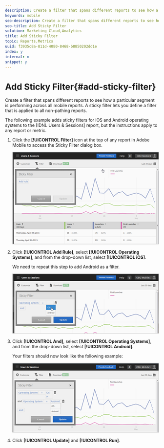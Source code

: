 ```yaml
---
description: Create a filter that spans different reports to see how a particular segment is performing across all mobile reports. A sticky filter lets you define a filter that is applied to all non-pathing reports.
keywords: mobile
seo-description: Create a filter that spans different reports to see how a particular segment is performing across all mobile reports. A sticky filter lets you define a filter that is applied to all non-pathing reports.
seo-title: Add Sticky Filter
solution: Marketing Cloud,Analytics
title: Add Sticky Filter
topic: Reports,Metrics
uuid: f3935c8a-811d-4080-8468-b8850202dd1e
index: y
internal: n
snippet: y
---
```


# Add Sticky Filter{#add-sticky-filter}

Create a filter that spans different reports to see how a particular segment is performing across all mobile reports. A sticky filter lets you define a filter that is applied to all non-pathing reports.

The following example adds sticky filters for iOS and Android operating systems to the [!DNL Users & Sessions] report, but the instructions apply to any report or metric. 

1. Click the **[!UICONTROL Filter]** icon at the top of any report in Adobe Mobile to access the Sticky Filter dialog box.

   <a id="fig_4CC8A4C0DDD24C9EAEE11FE6FD42C969"></a>

   ![](assets/sticky-filters.png)

1. Click **[!UICONTROL Add Rule]**, select **[!UICONTROL Operating Systems]**, and from the drop-down list, select **[!UICONTROL iOS]**.

   We need to repeat this step to add Android as a filter.

   <a id="fig_5E9BA5E5B20D47CA94A05D62E1A6C2F0"></a>

   ![](assets/sticky2.png)

1. Click **[!UICONTROL And]**, select **[!UICONTROL Operating Systems]**, and from the drop-down list, select **[!UICONTROL Android]**.

   Your filters should now look like the following example:

   <a id="fig_372C324CFEA94E30A84F1C152EC525A6"></a>

   ![](assets/sticky3.png)

1. Click **[!UICONTROL Update]** and **[!UICONTROL Run]**.
